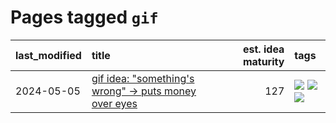 # Pages tagged `gif`

|last_modified|title|est. idea maturity|tags
|:---|:---|---:|:---|
|2024-05-05|[gif idea: "something's wrong" -> puts money over eyes](../ducktales_gif.md)|127|[![](https://img.shields.io/badge/tag-art-fe76cf)](../tags/art.md) [![](https://img.shields.io/badge/tag-ducktales-8fb3d)](../tags/ducktales.md) [![](https://img.shields.io/badge/tag-gif-8a140)](../tags/gif.md)|